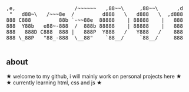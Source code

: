 <pre>
,e,                   /~~~~~~   ,88~~\     ,88~~\      ,d 
 "   d88~\   /~~~8e  /         d888   \   d888   \  ,d888 
888 C888         88b `-~~88e  88888    | 88888    |   888 
888  Y88b   e88~-888  /  888b 88888    | 88888    |   888 
888   888D C888  888 |   888P  Y888   /   Y888   /    888 
888 \_88P   "88_-888  \__88"    `88__/     `88__/     888 
                                                          
</pre>

<h2>about</h2>
★ welcome to my github, i will mainly work on personal projects here ★
<br>
★ currently learning html, css and js ★
